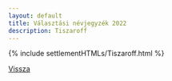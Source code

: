 ```yaml
---
layout: default
title: Választási névjegyzék 2022
description: Tiszaroff
---
```


{% include settlementHTMLs/Tiszaroff.html %}

[Vissza](./)